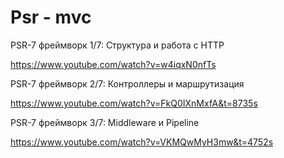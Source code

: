 # Psr - mvc #

PSR-7 фреймворк 1/7: Структура и работа с HTTP

https://www.youtube.com/watch?v=w4iqxN0nfTs

PSR-7 фреймворк 2/7: Контроллеры и маршрутизация

https://www.youtube.com/watch?v=FkQ0IXnMxfA&t=8735s

PSR-7 фреймворк 3/7: Middleware и Pipeline

https://www.youtube.com/watch?v=VKMQwMyH3mw&t=4752s
